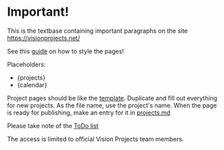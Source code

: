 # Important!

This is the textbase containing important paragraphs on the site https://visionprojects.net/

See this [guide](https://www.markdownguide.org/basic-syntax/) on how to style the pages!

Placeholders: 
- {projects}
- {calendar}

Project pages should be like the [template](project-template.md). Duplicate and fill out everything for new projects. As the file name, use the project's name. When the page is ready for publishing, make an entry for it in [projects.md](projects.md)

Please take note of the [ToDo list](todo.md)

The access is limited to official Vision Projects team members.
